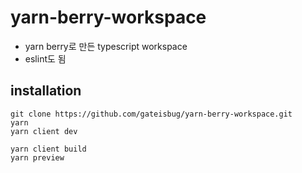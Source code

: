 # yarn-berry-workspace
- yarn berry로 만든 typescript workspace
- eslint도 됨

## installation
```shell
git clone https://github.com/gateisbug/yarn-berry-workspace.git
yarn
yarn client dev
```
```shell
yarn client build
yarn preview
```
